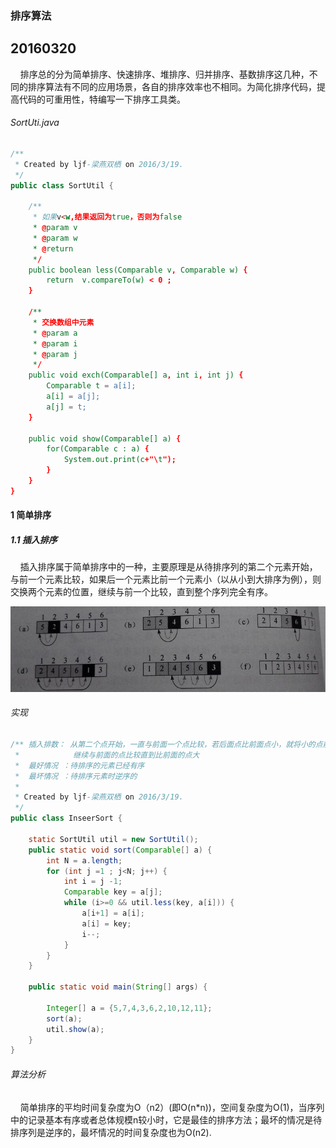 ### 排序算法  

20160320  
---  
&nbsp;&nbsp;&nbsp;&nbsp;排序总的分为简单排序、快速排序、堆排序、归并排序、基数排序这几种，不同的排序算法有不同的应用场景，各自的排序效率也不相同。为简化排序代码，提高代码的可重用性，特编写一下排序工具类。  
###### SortUti.java  
```java  
/**
 * Created by ljf-梁燕双栖 on 2016/3/19.
 */
public class SortUtil {

    /**
     * 如果v<w,结果返回为true，否则为false
     * @param v
     * @param w
     * @return
     */
    public boolean less(Comparable v, Comparable w) {
        return  v.compareTo(w) < 0 ;
    }

    /**
     * 交换数组中元素
     * @param a
     * @param i
     * @param j
     */
    public void exch(Comparable[] a, int i, int j) {
        Comparable t = a[i];
        a[i] = a[j];
        a[j] = t;
    }

    public void show(Comparable[] a) {
        for(Comparable c : a) {
            System.out.print(c+"\t");
        }
    }
}  
```  
#### 1 简单排序  
##### 1.1 插入排序  
&nbsp;&nbsp;&nbsp;&nbsp;插入排序属于简单排序中的一种，主要原理是从待排序列的第二个元素开始，与前一个元素比较，如果后一个元素比前一个元素小（以从小到大排序为例），则交换两个元素的位置，继续与前一个比较，直到整个序列完全有序。  

![](img/20160320/01.jpg)  

###### 实现
```java  
/** 插入排数： 从第二个点开始，一直与前面一个点比较，若后面点比前面点小，就将小的点前移，
 *            继续与前面的点比较直到比前面的点大
 *  最好情况 ：待排序的元素已经有序
 *  最坏情况 ：待排序元素时逆序的
 *
 * Created by ljf-梁燕双栖 on 2016/3/19.
 */
public class InseerSort {

    static SortUtil util = new SortUtil();
    public static void sort(Comparable[] a) {
        int N = a.length;
        for (int j =1 ; j<N; j++) {
            int i = j -1;
            Comparable key = a[j];
            while (i>=0 && util.less(key, a[i])) {
                a[i+1] = a[i];
                a[i] = key;
                i--;
            }
        }
    }

    public static void main(String[] args) {

        Integer[] a = {5,7,4,3,6,2,10,12,11};
        sort(a);
        util.show(a);
    }
}
```  
###### 算法分析  
&nbsp;&nbsp;&nbsp;&nbsp;简单排序的平均时间复杂度为O（n2）(即O(n*n))，空间复杂度为O(1)，当序列中的记录基本有序或者总体规模n较小时，它是最佳的排序方法；最坏的情况是待排序列是逆序的，最坏情况的时间复杂度也为O(n2).


